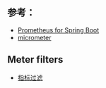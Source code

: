 ## 参考：
- [Prometheus for Spring Boot](https://www.jianshu.com/p/f1c9f1868bd5)
- [micrometer](http://micrometer.io/docs/concepts#_meter_filters)

## Meter filters
- [指标过滤](http://micrometer.io/docs/concepts#_meter_filters)